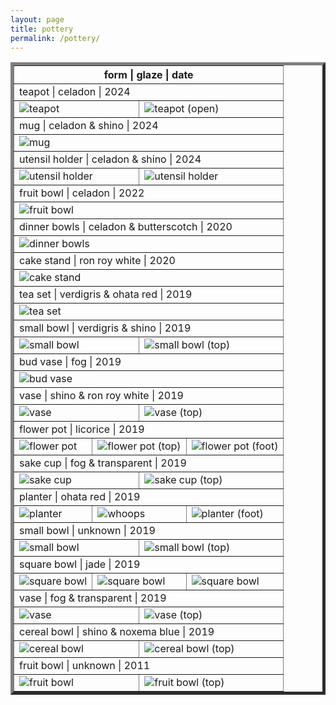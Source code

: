 ```yaml
---
layout: page
title: pottery
permalink: /pottery/
---
```


<table style="width:100%" border="5">
  <tr>
    <th colspan="12">form | glaze | date</th>
  </tr>

  <tr>
    <td colspan="12">teapot | celadon | 2024</td>
  </tr>
  <tr>
    <td colspan="6"><img src="teapot_closed.jpg" alt="teapot"></td>
    <td colspan="6"><img src="teapot_open.jpg" alt="teapot (open)"></td>
  </tr>

  <tr>
    <td colspan="12">mug | celadon & shino | 2024</td>
  </tr>
  <tr>
    <td colspan="12"><img src="mug.jpg" alt="mug"></td>
  </tr>

  <tr>
    <td colspan="12">utensil holder | celadon & shino | 2024</td>
  </tr>
  <tr>
    <td colspan="6"><img src="utensil_holder.jpg" alt="utensil holder"></td>
    <td colspan="6"><img src="utensil_holder_top.jpg" alt="utensil holder"></td>
  </tr>

  <tr>
    <td colspan="12">fruit bowl | celadon | 2022</td>
  </tr>
  <tr>
    <td colspan="12"><img src="fruit_bowl.jpg" alt="fruit bowl"></td>
  </tr>

  <tr>
    <td colspan="12">dinner bowls | celadon & butterscotch | 2020</td>
  </tr>
  <tr>
    <td colspan="12"><img src="dinner_bowls.jpg" alt="dinner bowls"></td>
  </tr>

  <tr>
    <td colspan="12">cake stand | ron roy white | 2020</td>
  </tr>
  <tr>
    <td colspan="12"><img src="cake_stand.jpg" alt="cake stand"></td>
  </tr>

  <tr>
    <td colspan="12">tea set | verdigris & ohata red | 2019</td>
  </tr>
  <tr>
    <td colspan="12"><img src="teaset1.JPG" alt="tea set"></td>
  </tr>

  <tr>
    <td colspan="12">small bowl | verdigris & shino | 2019</td>
  </tr>
  <tr>
    <td colspan="6"><img src="small-bowl1.JPG" alt="small bowl"></td>
    <td colspan="6"><img src="small-bowl1_top.JPG" alt="small bowl (top)"></td>
  </tr>

  <tr>
    <td colspan="12">bud vase | fog | 2019</td>
  </tr>
  <tr>
    <td colspan="12"><img src="bud-vase.JPG" alt="bud vase"></td>
  </tr>

  <tr>
    <td colspan="12">vase | shino & ron roy white | 2019</td>
  </tr>
  <tr>
    <td colspan="6"><img src="vase1.JPG" alt="vase"></td>
    <td colspan="6"><img src="vase1_top.JPG" alt="vase (top)"></td>
  </tr>

  <tr>
    <td colspan="12">flower pot | licorice | 2019</td>
  </tr>
  <tr>
    <td colspan="4"><img src="flower-pot.JPG" alt="flower pot"></td>
    <td colspan="4"><img src="flower-pot_top.JPG" alt="flower pot (top)"></td>
    <td colspan="4"><img src="flower-pot_foot.JPG" alt="flower pot (foot)"></td>
  </tr>

  <tr>
    <td colspan="12">sake cup | fog & transparent | 2019</td>
  </tr>
  <tr>
    <td colspan="6"><img src="sake-cup.JPG" alt="sake cup"></td>
    <td colspan="6"><img src="sake-cup_top.JPG" alt="sake cup (top)"></td>
  </tr>

  <tr>
    <td colspan="12">planter | ohata red | 2019</td>
  </tr>
  <tr>
    <td colspan="4"><img src="planter1.JPG" alt="planter"></td>
    <td colspan="4"><img src="planter1_top.JPG" alt="whoops"></td>
    <td colspan="4"><img src="planter1_foot.JPG" alt="planter (foot)"></td>
  </tr>

  <tr>
    <td colspan="12">small bowl | unknown | 2019</td>
  </tr>
  <tr>
    <td colspan="6"><img src="small-bowl2.JPG" alt="small bowl"></td>
    <td colspan="6"><img src="small-bowl2_top.JPG" alt="small bowl (top)"></td>
  </tr>

  <tr>
    <td colspan="12">square bowl | jade | 2019</td>
  </tr>
  <tr>
    <td colspan="4"><img src="square-bowl.JPG" alt="square bowl"></td>
    <td colspan="4"><img src="square-bowl_top.JPG" alt="square bowl"></td>
    <td colspan="4"><img src="square-bowl_foot.JPG" alt="square bowl"></td>
  </tr>

  <tr>
    <td colspan="12">vase | fog & transparent | 2019</td>
  </tr>
  <tr>
    <td colspan="6"><img src="vase2.JPG" alt="vase"></td>
    <td colspan="6"><img src="vase2_top.JPG" alt="vase (top)"></td>
  </tr>

  <tr>
    <td colspan="12">cereal bowl | shino & noxema blue | 2019</td>
  </tr>
  <tr>
    <td colspan="6"><img src="cereal-bowl.JPG" alt="cereal bowl"></td>
    <td colspan="6"><img src="cereal-bowl_top.JPG" alt="cereal bowl (top)"></td>
  </tr>

  <tr>
    <td colspan="12">fruit bowl | unknown | 2011</td>
  </tr>
  <tr>
    <td colspan="6"><img src="fruit-bowl.JPG" alt="fruit bowl"></td>
    <td colspan="6"><img src="fruit-bowl_top.JPG" alt="fruit bowl (top)"></td>
  </tr>
</table>
